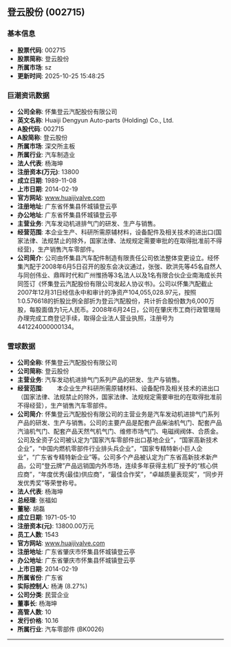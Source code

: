 ## 登云股份 (002715)

### 基本信息

- **股票代码**: 002715
- **股票简称**: 登云股份
- **所属市场**: sz
- **更新时间**: 2025-10-25 15:48:25

### 巨潮资讯数据

- **公司全称**: 怀集登云汽配股份有限公司
- **英文名称**: Huaiji Dengyun Auto-parts (Holding) Co., Ltd.
- **A股代码**: 002715
- **A股简称**: 登云股份
- **所属市场**: 深交所主板
- **所属行业**: 汽车制造业
- **法人代表**: 杨海坤
- **注册资本(万元)**: 13800
- **成立日期**: 1989-11-08
- **上市日期**: 2014-02-19
- **官方网站**: www.huaijivalve.com
- **注册地址**: 广东省怀集县怀城镇登云亭
- **办公地址**: 广东省怀集县怀城镇登云亭
- **主营业务**: 汽车发动机进排气门的研发、生产与销售。
- **经营范围**: 本企业生产、科研所需原辅材料，设备配件及相关技术的进出口(国家法律、法规禁止的除外，国家法律、法规规定需要审批的在取得批准前不得经营)，生产销售汽车零部件。
- **公司简介**: 公司由怀集县汽车配件制造有限责任公司依法整体变更设立。经怀集汽配于2008年6月5日召开的股东会决议通过，张弢、欧洪先等45名自然人与同创伟业、鼎晖时代和广州惟扬等3名法人以及1名有限合伙企业南海成长共同签订《怀集登云汽配股份有限公司发起人协议书》。公司以怀集汽配截止2007年12月31日经信永中和审计的净资产104,055,028.97元，按照1:0.576618的折股比例全部折为登云汽配股份，共计折合股份数为6,000万股，每股面值为1元人民币。2008年6月24日，公司在肇庆市工商行政管理局办理完成工商登记手续，取得企业法人营业执照，注册号为441224000000134。

### 雪球数据

- **公司全称**: 怀集登云汽配股份有限公司
- **公司简称**: 登云股份
- **主营业务**: 汽车发动机进排气门系列产品的研发、生产与销售。
- **经营范围**: 　　本企业生产科研所需原辅材料、设备配件及相关技术的进出口（国家法律、法规禁止的除外，国家法律、法规规定需要审批的在取得批准前不得经营），生产销售汽车零部件。
- **公司简介**: 怀集登云汽配股份有限公司的主营业务是汽车发动机进排气门系列产品的研发、生产与销售。公司的主要产品是配套产品柴油机气门、配套产品汽油机气门、配套产品天然气机气门、维修市场气门、电磁阀阀体、合质金。公司及全资子公司被认定为“国家汽车零部件出口基地企业”，“国家高新技术企业”，“中国内燃机零部件行业排头兵企业”，“国家专精特新小巨人企业”，“广东省专精特新企业”等。公司多个产品被认定为广东省高新技术新产品，公司“登云牌”产品远销国内外市场，连续多年获得主机厂授予的“核心供应商”，“年度优秀(最佳)供应商”，“最佳合作奖”，“卓越质量表现奖”，“同步开发优秀奖”等荣誉称号。
- **法人代表**: 杨海坤
- **总经理**: 张福如
- **董秘**: 胡磊
- **成立日期**: 1971-05-10
- **注册资本(元)**: 13800.00万元
- **员工人数**: 1543
- **官方网站**: www.huaijivalve.com
- **注册地址**: 广东省肇庆市怀集县怀城镇登云亭
- **办公地址**: 广东省肇庆市怀集县怀城镇登云亭
- **上市日期**: 2014-02-19
- **所属省份**: 广东省
- **实际控制人**: 杨涛 (8.27%)
- **公司分类**: 民营企业
- **董事长**: 杨海坤
- **高管人数**: 10
- **发行价格**: 10.16
- **所属行业**: 汽车零部件 (BK0026)

---
